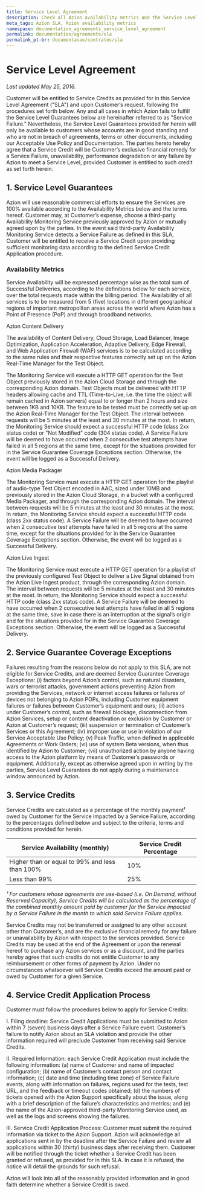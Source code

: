 ```yaml
---
title: Service Level Agreement
description: Check all Azion availability metrics and the Service Level Agreement.
meta_tags: Azion SLA, Azion availability metrics
namespace: documentation_agreements_service_level_agreement
permalink: documentation/agreements/sla
permalink_pt-br: documentacao/contratos/sla
---
```

# Service Level **Agreement**

*Last updated May 25, 2016.*

Customer will be entitled to Service Credits as provided for in this Service Level Agreement ("SLA") and upon Customer’s request, following the procedures set forth below. Any and all cases in which Azion fails to fulfill the Service Level Guarantees below are hereinafter referred to as "Service Failure." Nevertheless, the Service Level Guarantees provided for herein will only be available to customers whose accounts are in good standing and who are not in breach of agreements, terms or other documents, including our Acceptable Use Policy and Documentation. The parties hereto hereby agree that a Service Credit will be Customer’s exclusive financial remedy for a Service Failure, unavailability, performance degradation or any failure by Azion to meet a Service Level, provided Customer is entitled to such credit as set forth herein.

## 1. Service Level Guarantees

Azion will use reasonable commercial efforts to ensure the Services are 100% available according to the Availability Metrics below and the terms hereof. Customer may, at Customer’s expense, choose a third-party Availability Monitoring Service previously approved by Azion or mutually agreed upon by the parties. In the event said third-party Availability Monitoring Service detects a Service Failure as defined in this SLA, Customer will be entitled to receive a Service Credit upon providing sufficient monitoring data according to the defined Service Credit Application procedure.

### Availability Metrics

Service Availability will be expressed percentage wise as the total sum of Successful Deliveries, according to the definitions below for each service, over the total requests made within the billing period. The Availability of all services is to be measured from 5 (five) locations in different geographical regions of important metropolitan areas across the world where Azion has a Point of Presence (PoP) and through broadband networks.

Azion Content Delivery

The availability of Content Delivery, Cloud Storage, Load Balancer, Image Optimization, Application Acceleration, Adaptive Delivery, Edge Firewall, and Web Application Firewall (WAF) services is to be calculated according to the same rules and their respective features correctly set up on the Azion Real-Time Manager for the Test Object.

The Monitoring Service will execute a HTTP GET operation for the Test Object previously stored in the Azion Cloud Storage and through the corresponding Azion domain. Test Objects must be delivered with HTTP headers allowing cache and TTL (Time-to-Live, i.e. the time the object will remain cached in Azion servers) equal to or longer than 2 hours and size between 1KB and 10KB. The feature to be tested must be correctly set up on the Azion Real-Time Manager for the Test Object. The interval between requests will be 5 minutes at the least and 30 minutes at the most. In return, the Monitoring Service should expect a successful HTTP code (class 2xx status code) or "Not Modified" code (304 status code). A Service Failure will be deemed to have occurred when 2 consecutive test attempts have failed in all 5 regions at the same time, except for the situations provided for in the Service Guarantee Coverage Exceptions section. Otherwise, the event will be logged as a Successful Delivery.

Azion Media Packager

The Monitoring Service must execute a HTTP GET operation for the playlist of audio-type Test Object encoded in AAC, sized under 10MB and previously stored in the Azion Cloud Storage, in a bucket with a configured Media Packager, and through the corresponding Azion domain. The interval between requests will be 5 minutes at the least and 30 minutes at the most. In return, the Monitoring Service should expect a successful HTTP code (class 2xx status code). A Service Failure will be deemed to have occurred when 2 consecutive test attempts have failed in all 5 regions at the same time, except for the situations provided for in the Service Guarantee Coverage Exceptions section. Otherwise, the event will be logged as a Successful Delivery.

Azion Live Ingest

The Monitoring Service must execute a HTTP GET operation for a playlist of the previously configured Test Object to deliver a Live Signal obtained from the Azion Live Ingest product, through the corresponding Azion domain. The interval between requests will be 5 minutes at the least and 30 minutes at the most. In return, the Monitoring Service should expect a successful HTTP code (class 2xx status code). A Service Failure will be deemed to have occurred when 2 consecutive test attempts have failed in all 5 regions at the same time, save in case there is an interruption at the signal’s origin and for the situations provided for in the Service Guarantee Coverage Exceptions section. Otherwise, the event will be logged as a Successful Delivery.

## 2. Service Guarantee Coverage Exceptions

Failures resulting from the reasons below do not apply to this SLA, are not eligible for Service Credits, and are deemed Service Guarantee Coverage Exceptions: (i) factors beyond Azion’s control, such as natural disasters, wars or terrorist attacks, government actions preventing Azion from providing the Services, network or internet access failures or failures of devices not belonging to Azion POPs, including Customer equipment failures or failures between Customer’s equipment and ours; (ii) actions under Customer’s control, such as firewall blockage, disconnection from Azion Services, setup or content deactivation or exclusion by Customer or Azion at Customer’s request; (iii) suspension or termination of Customer’s Services or this Agreement; (iv) improper use or use in violation of our Service Acceptable Use Policy; (v) Peak Traffic, when defined in applicable Agreements or Work Orders; (vi) use of system Beta versions, when thus identified by Azion to Customer; (vii) unauthorized action by anyone having access to the Azion platform by means of Customer’s passwords or equipment. Additionally, except as otherwise agreed upon in writing by the parties, Service Level Guarantees do not apply during a maintenance window announced by Azion.

## 3. Service Credits

Service Credits are calculated as a percentage of the monthly payment¹ owed by Customer for the Service impacted by a Service Failure, according to the percentages defined below and subject to the criteria, terms and conditions provided for herein.

| Service Availability (monthly)                 | Service Credit Percentage |
| ---------------------------------------------- | ------------------------- |
| Higher than or equal to 99% and less than 100% | 10%                       |
| Less than 99%                                  | 25%                       |

*¹ For customers whose agreements are use-based (i.e. On Demand, without Reserved Capacity), Service Credits will be calculated as the percentage of the combined monthly amount paid by customer for the Service impacted by a Service Failure in the month to which said Service Failure applies.*

Service Credits may not be transferred or assigned to any other account other than Customer’s, and are the exclusive financial remedy for any failure or unavailability by Azion with respect to the services provided. Service Credits may be used at the end of the Agreement or upon the renewal hereof to purchase any Azion services or as a discount, and the parties hereby agree that such credits do not entitle Customer to any reimbursement or other forms of payment by Azion. Under no circumstances whatsoever will Service Credits exceed the amount paid or owed by Customer for a given Service.

## 4. Service Credit Application Process

Customer must follow the procedures below to apply for Service Credits:

I. Filing deadline: Service Credit Applications must be submitted to Azion within 7 (seven) business days after a Service Failure event. Customer’s failure to notify Azion about an SLA violation and provide the other information required will preclude Customer from receiving said Service Credits.

II. Required Information: each Service Credit Application must include the following information: (a) name of Customer and name of impacted configuration; (b) name of Customer’s contact person and contact information; (c) date and time (including time zone) of Service Failure events, along with information on failures, regions used for the tests, test URL, and the feedback or timeout codes obtained; (d) the numbers of tickets opened with the Azion Support specifically about the issue, along with a brief description of the failure’s characteristics and metrics; and (e) the name of the Azion-approved third-party Monitoring Service used, as well as the logs and screens showing the failures.

III. Service Credit Application Process: Customer must submit the required information via ticket to the Azion Support. Azion will acknowledge all applications sent in by the deadline after the Service Failure and review all applications within 30 (thirty) business days after receiving them. Customer will be notified through the ticket whether a Service Credit has been granted or refused, as provided for in this SLA. In case it is refused, the notice will detail the grounds for such refusal.

Azion will look into all of the reasonably provided information and in good faith determine whether a Service Credit is owed.
